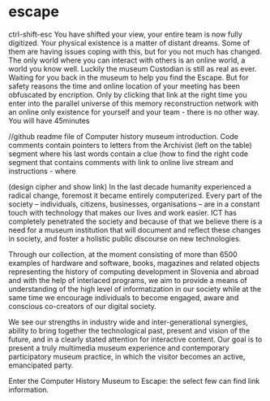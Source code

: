 # escape
ctrl-shift-esc
You have shifted your view, your entire team is now fully digitized. Your physical existence is a matter of distant dreams. Some of them are having issues coping with this, but for you not much has changed. The only world where you can interact with others is an online world, a world you know well. Luckily the museum Custodian is still as real as ever. Waiting for you back in the museum to help you find the Escape. But for safety reasons the time and online location of your meeting has been obfuscated by encription. Only by clicking that link at the right time you enter into the parallel universe of this memory reconstruction network with an online only existence for yourself and your team - there is no other way. You will have 45minutes

//github readme file of Computer history museum introduction. Code comments contain pointers to letters from the Archivist (left on the table) segment where his last words contain a clue (how to find the right code segment that contains comments with link to online live stream and instructions - where 


(design cipher and show link) In the last decade humanity experienced a radical change, foremost it became entirely computerized. Every part of the society – individuals, citizens, businesses, organisations – are in a constant touch with technology that makes our lives and work easier. ICT has completely penetrated the society and because of that we believe there is a need for a museum institution that will document and reflect these changes in society, and foster a holistic public discourse on new technologies.

Through our collection, at the moment consisting of more than 6500 examples of hardware and software, books, magazines and related objects representing the history of computing development in Slovenia and abroad and with the help of interlaced programs, we aim to provide a means of understanding of the high level of informatization in our society while at the same time we encourage individuals to become engaged, aware and conscious co-creators of our digital society.

We see our strengths in industry wide and inter-generational synergies, ability to bring together the technological past, present and vision of the future, and in a clearly stated attention for interactive content. Our goal is to present a truly multimedia museum experience and contemporary participatory museum practice, in which the visitor becomes an active, emancipated party.

Enter the Computer History Museum to Escape: the select few can find link information.
